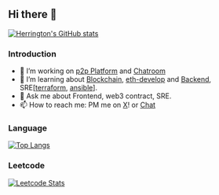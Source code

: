 ## Hi there 👋

[![Herrington's GitHub stats](https://github-readme-stats.vercel.app/api?username=plh97)](https://github.com/plh97)

### Introduction
- 🔭 I’m working on [p2p Platform](https://www.okx.com/cn/p2p-markets/cny/buy-usdt) and [Chatroom](https://github.com/plh97/chatroom)
- 🌱 I’m learning about [Blockchain](https://roadmap.sh/blockchain), [eth-develop](https://www.udemy.com/course/ethereum-and-solidity-the-complete-developers-guide/) and [Backend](https://roadmap.sh/backend), SRE[[terraform](https://terraform.io/), [ansible](https://www.ansible.com/)].
- 💬 Ask me about Frontend, web3 contract, SRE.
- 📫 How to reach me: PM me on [X](https://twitter.com/plh_097)! or [Chat](https://chat.plhh.xyz/)


### Language

[![Top Langs](https://github-readme-stats.vercel.app/api/top-langs/?username=plh97&layout=compact)](https://github.com/plh97)


### Leetcode

[![Leetcode Stats](https://leetcard.jacoblin.cool/plh2)](https://leetcode.com/plh2)
